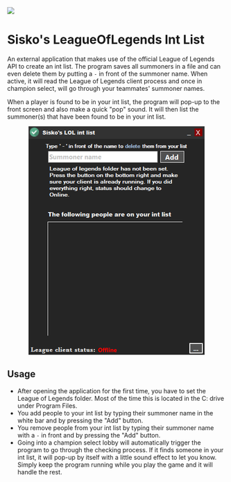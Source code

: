<img src="https://img.shields.io/github/v/release/ZeynelKoca/LeagueOfLegends-int-list.svg">

# Sisko's LeagueOfLegends Int List
An external application that makes use of the official League of Legends API to create an int list. The program saves all summoners in a file and can even delete them by putting 
a `-` in front of the summoner name. When active, it will read the League of Legends client process and once in champion select, will go through your teammates' summoner names.


When a player is found to be in your int list, the program will pop-up to the front screen and also make a quick "pop" sound. It will then list the summoner(s) that have been
found to be in your int list. 

<p align="center">
  <img src="IntList/Resources/Application.png">
</p>


## Usage
- After opening the application for the first time, you have to set the League of Legends folder. Most of the time this is located in the C: drive under Program Files.
- You add people to your int list by typing their summoner name in the white bar and by pressing the "Add" button.
- You remove people from your int list by typing their summoner name with a `-` in front and by pressing the "Add" button.
- Going into a champion select lobby will automatically trigger the program to go through the checking process. If it finds someone in your int list, it will pop-up by itself
with a little sound effect to let you know. Simply keep the program running while you play the game and it will handle the rest.
